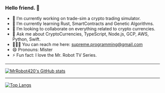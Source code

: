 ### Hello friend. 👋

- 🔭 I’m currently working on trade-sim a crypto trading simulator.
- 🌱 I’m currently learning Rust, SmartContracts and Genetic Algorithms.
- 👯 I’m looking to collaborate on everything related to crypto currencies.
- 💬 Ask me about CryptoCurrencies, TypeScript, Node.js, GCP, AWS, Python, Swift.
- 👨🏻‍💻 You can reach me here: supreme.programming@gmail.com
- 😄 Pronouns: Mister
- ⚡ Fun fact: I love the Mr. Robot TV Series.

---

[![MrRobot420's GitHub stats](https://github-readme-stats.vercel.app/api?username=MrRobot420)](https://github.com/MrRobot420/github-readme-stats)


---

[![Top Langs](https://github-readme-stats.vercel.app/api/top-langs/?username=MrRobot420&langs_count=8&layout=compact&theme=merko)](https://github.com/MrRobot420/github-readme-stats)
